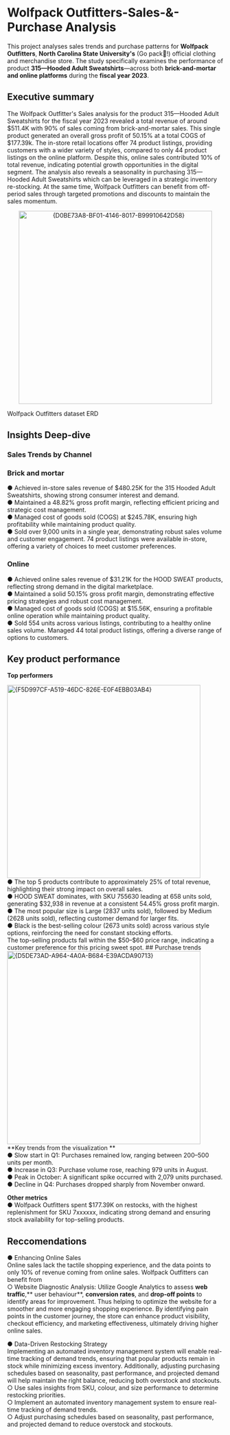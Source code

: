 # Wolfpack Outfitters-Sales-&-Purchase Analysis
This project analyses sales trends and purchase patterns for **Wolfpack Outfitters**, **North Carolina State University's** (Go pack🐺!) official clothing and merchandise store. The study specifically examines the performance of product **315—Hooded Adult Sweatshirts**—across both **brick-and-mortar and online platforms** during the **fiscal year 2023**.

## Executive summary
The Wolfpack Outfitter's Sales analysis for the product 315—Hooded Adult Sweatshirts for the fiscal year 2023 revealed a total revenue of around $511.4K with 90% of sales coming from brick-and-mortar sales. This single product generated an overall gross profit of 50.15%
at a total COGS of $177.39k. The in-store retail locations offer 74 product listings, providing customers with a wider variety of styles, compared to only 44 product listings on the online platform. Despite this, online sales contributed 10% of total revenue, indicating potential growth opportunities in the digital segment. The analysis also reveals a seasonality in purchasing 315—Hooded Adult Sweatshirts which can be leveraged in a strategic inventory re-stocking. At the same time, Wolfpack Outfitters can benefit from off-period sales through targeted promotions and discounts to maintain the sales momentum.

<div align="center">
    <img width="450"  alt="{D0BE73A8-BF01-4146-8017-B99910642D58}" src="https://github.com/user-attachments/assets/3a6c87b4-7751-43e5-ad38-b0cd27d69176" />
</div>

Wolfpack Outfitters dataset ERD

## Insights Deep-dive 
### Sales Trends by Channel
### Brick and mortar 
● Achieved in-store sales revenue of $480.25K for the 315 Hooded Adult Sweatshirts, showing strong consumer interest and demand.<br>
● Maintained a 48.82% gross profit margin, reflecting efficient pricing and strategic cost management.<br>
● Managed cost of goods sold (COGS) at $245.78K, ensuring high profitability while maintaining product quality.<br>
● Sold over 9,000 units in a single year, demonstrating robust sales volume and customer engagement.
74 product listings were available in-store, offering a variety of choices to meet customer preferences.

### Online 
● Achieved online sales revenue of $31.21K for the HOOD SWEAT products, reflecting strong demand in the digital marketplace.<br>
● Maintained a solid 50.15% gross profit margin, demonstrating effective pricing strategies and robust cost management.<br>
● Managed cost of goods sold (COGS) at $15.56K, ensuring a profitable online operation while maintaining product quality.<br>
● Sold 554 units across various listings, contributing to a healthy online sales volume.
Managed 44 total product listings, offering a diverse range of options to customers.

## Key product performance
**Top performers**
<div align="left">
<img width="450" alt="{F5D997CF-A519-46DC-826E-E0F4EBB03AB4}" src="https://github.com/user-attachments/assets/d25ba285-1085-46a2-a846-013cfbb0b8f3" />
</div>
● The top 5 products contribute to approximately 25% of total revenue, highlighting their strong impact on overall sales.<br>
● HOOD SWEAT dominates, with SKU 755630 leading at 658 units sold, generating $32,938 in revenue at a consistent 54.45% gross profit margin.<br>
● The most popular size is Large (2837 units sold), followed by Medium (2628 units sold), reflecting customer demand for larger fits.<br>
● Black is the best-selling colour (2673 units sold) across various style options, reinforcing the need for constant stocking efforts.<br>
The top-selling products fall within the $50–$60 price range, indicating a customer preference for this pricing sweet spot.
## Purchase trends
<div align="left">
<img width="450" alt="{D5DE73AD-A964-4A0A-B684-E39ACDA90713}" src="https://github.com/user-attachments/assets/cb849c46-25db-4ffc-bb21-fc882e8e314f" />
</div>
**Key trends from the visualization ** <br>
● Slow start in Q1: Purchases remained low, ranging between 200–500 units per month.<br>
● Increase in Q3: Purchase volume rose, reaching 979 units in August.<br>
● Peak in October: A significant spike occurred with 2,079 units purchased.<br>
● Decline in Q4: Purchases dropped sharply from November onward.<br>

**Other metrics** <br>
● Wolfpack Outfitters spent $177.39K on restocks, with the highest replenishment for SKU 7xxxxxx, indicating strong demand and ensuring stock availability for top-selling products.

## Reccomendations 
● Enhancing Online Sales <br>
Online sales lack the tactile shopping experience, and the data points to only 10% of revenue coming from online sales. Wolfpack Outfitters can benefit from <br>
    ○ Website Diagnostic Analysis: Utilize Google Analytics to assess **web traffic**,** user behaviour**, **conversion rates**, and **drop-off points** to identify areas for improvement. Thus 
    helping to optimize the website for a smoother and more engaging shopping experience. By identifying pain points in the customer journey, the store can enhance product visibility, checkout efficiency, and marketing effectiveness,            ultimately driving higher online sales.<br>

● Data-Driven Restocking Strategy <br>
Implementing an automated inventory management system will enable real-time tracking of demand trends, ensuring that popular products remain in stock while minimizing excess inventory. Additionally, adjusting purchasing schedules based on seasonality, past performance, and projected demand will help maintain the right balance, reducing both overstock and stockouts.
     ○ Use sales insights from SKU, colour, and size performance to determine restocking priorities.<br>
     ○ Implement an automated inventory management system to ensure real-time tracking of demand trends.<br>
     ○ Adjust purchasing schedules based on seasonality, past performance, and projected demand to reduce overstock and stockouts.<br>
